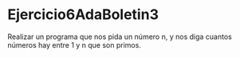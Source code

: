 # Ejercicio6AdaBoletin3
 Realizar un programa que nos pida un número n, y nos diga cuantos números hay entre 1 y n que son primos. 
